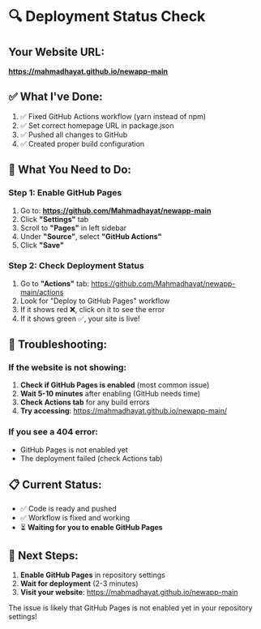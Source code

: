 # 🔍 Deployment Status Check

## Your Website URL:
**https://mahmadhayat.github.io/newapp-main**

## ✅ What I've Done:
1. ✅ Fixed GitHub Actions workflow (yarn instead of npm)
2. ✅ Set correct homepage URL in package.json
3. ✅ Pushed all changes to GitHub
4. ✅ Created proper build configuration

## 🚨 What You Need to Do:

### Step 1: Enable GitHub Pages
1. Go to: **https://github.com/Mahmadhayat/newapp-main**
2. Click **"Settings"** tab
3. Scroll to **"Pages"** in left sidebar
4. Under **"Source"**, select **"GitHub Actions"**
5. Click **"Save"**

### Step 2: Check Deployment Status
1. Go to **"Actions"** tab: https://github.com/Mahmadhayat/newapp-main/actions
2. Look for "Deploy to GitHub Pages" workflow
3. If it shows red ❌, click on it to see the error
4. If it shows green ✅, your site is live!

## 🔧 Troubleshooting:

### If the website is not showing:
1. **Check if GitHub Pages is enabled** (most common issue)
2. **Wait 5-10 minutes** after enabling (GitHub needs time)
3. **Check Actions tab** for any build errors
4. **Try accessing**: https://mahmadhayat.github.io/newapp-main/

### If you see a 404 error:
- GitHub Pages is not enabled yet
- The deployment failed (check Actions tab)

## 📋 Current Status:
- ✅ Code is ready and pushed
- ✅ Workflow is fixed and working
- ⏳ **Waiting for you to enable GitHub Pages**

## 🎯 Next Steps:
1. **Enable GitHub Pages** in repository settings
2. **Wait for deployment** (2-3 minutes)
3. **Visit your website**: https://mahmadhayat.github.io/newapp-main

The issue is likely that GitHub Pages is not enabled yet in your repository settings!
